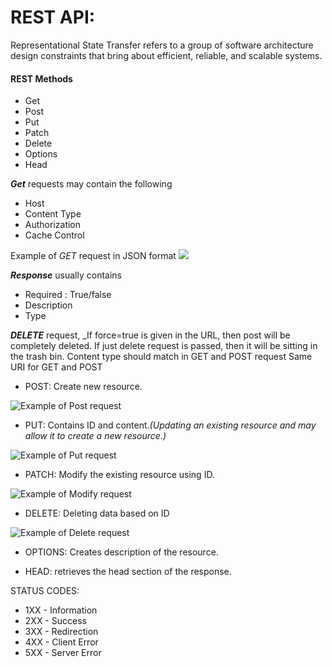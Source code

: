 # REST API: 

Representational State Transfer refers to a group of software architecture design constraints that bring about efficient, reliable, and scalable systems. 

#### REST Methods
* Get
* Post
* Put 
* Patch
* Delete
* Options
* Head

_**Get**_ requests may contain the following 
* Host
* Content Type
* Authorization
* Cache Control

Example of _GET_ request in JSON format 
![](C:\Users\lavan\Pictures\Screenshots)

_**Response**_ usually contains 
* Required : True/false
* Description
* Type 

_**DELETE**_ request,
_If force=true is given in the URL, then post will be completely deleted. 
If just delete request is passed, then it will be sitting in the trash bin.
Content type should match in GET and POST request
Same URI for GET and POST

* POST: Create new resource.

![Example of _Post_ request](C:\Users\lavan\Pictures\Screenshots)

* PUT: Contains ID and content._(Updating an existing resource and may allow it to create a new resource.)_

![Example of _Put_ request](C:\Users\lavan\Pictures\Screenshots)

* PATCH: Modify the existing resource using ID. 

![Example of _Modify_ request](C:\Users\lavan\Pictures\Screenshots)

* DELETE: Deleting data based on  ID

![Example of _Delete_ request](C:\Users\lavan\Pictures\Screenshots)

* OPTIONS: Creates description of the resource. 

* HEAD: retrieves the head section of the response. 

STATUS CODES: 

* 1XX - Information
* 2XX - Success 
* 3XX - Redirection
* 4XX - Client Error
* 5XX - Server Error

 
 
